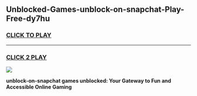 
## Unblocked-Games-unblock-on-snapchat-Play-Free-dy7hu
<h3>
<a href="https://premium76.site?title=unblock-on-snapchat&ref=23A">CLICK TO PLAY</a></h3>
<hr>

<h3>
<a href="https://premium76.site?title=unblock-on-snapchat&ref=23A">CLICK 2 PLAY</a>
  
</h3>

<a href="https://premium76.site?title=unblock-on-snapchat&ref=23A"><img src="https://clearcache.store/games.png"></a>


**unblock-on-snapchat games unblocked: Your Gateway to Fun and Accessible Online Gaming**
